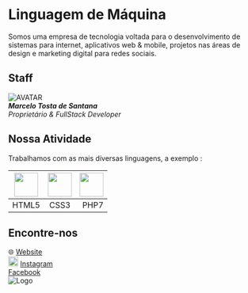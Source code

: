 
# Linguagem de Máquina

Somos uma empresa de tecnologia voltada para o desenvolvimento de sistemas para internet, aplicativos web & mobile, projetos nas áreas de design e marketing digital para redes sociais.

## Staff

![AVATAR](https://www.linguagemdemaquina.com.br/avatar/avatar_transparente.png "Marcelo Tosta - FullStack Developer")
<br>
***Marcelo Tosta de Santana***
<br>
*Proprietário & FullStack Developer*

## Nossa Atividade

Trabalhamos com as mais diversas linguagens, a exemplo : 

| <img id="html_5" src="https://www.linguagemdemaquina.com.br/icones/icone_html5.png" style="display:inline-block; v-align:bottom; width:48px; height:48px;"> | <img id="css3" src="https://www.linguagemdemaquina.com.br/icones/icone_css3.png" style="display:inline-block; v-align:bottom; width:48px; height:48px;"> | <img id="php" src="https://www.linguagemdemaquina.com.br/icones/icone_php.png" style="display:inline-block; v-align:bottom; width:48px; height:48px;"> |
|--------------|:-----:|-----------:|
| HTML5 |  CSS3 | PHP7 |




## Encontre-nos

:globe_with_meridians:
[Website](https://www.linguagemdemaquina.com.br)
<br>
<a href="https://www.instagram.com/linguagemdemaquina"><img id="instagram" src="https://www.linguagemdemaquina.com.br/icones/icone_instagram.png" style="display:inline-block; v-align:bottom; width:20px; height:20px;"></a>
[Instagram](https://www.instagram.com/linguagemdemaquina)
<br>
[Facebook](https://www.facebook.com/linguagemdemaquina.com.br)
<br>
![Logo](https://www.linguagemdemaquina.com.br/logomarcas/logomarca_pequena_transparente.png)

